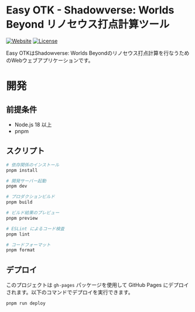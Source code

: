 # Easy OTK - Shadowverse: Worlds Beyond リノセウス打点計算ツール

[![Website](https://img.shields.io/website?url=https%3A%2F%2Feasyotk.com)](https://easyotk.com)
[![License](https://img.shields.io/badge/license-MIT-green)](LICENSE)

Easy OTKはShadowverse: Worlds Beyondのリノセウス打点計算を行なうためのWebウェブアプリケーションです。

# 開発

## 前提条件

- Node.js 18 以上
- pnpm

## スクリプト

```bash
# 依存関係のインストール
pnpm install

# 開発サーバー起動
pnpm dev

# プロダクションビルド
pnpm build

# ビルド結果のプレビュー
pnpm preview

# ESLint によるコード検査
pnpm lint

# コードフォーマット
pnpm format
```

## デプロイ

このプロジェクトは `gh-pages` パッケージを使用して GitHub Pages にデプロイされます。以下のコマンドでデプロイを実行できます。

```bash
pnpm run deploy
```
